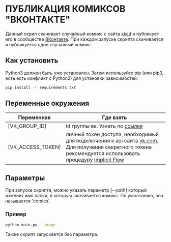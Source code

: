# ПУБЛИКАЦИЯ КОМИКСОВ "ВКОНТАКТЕ"

Данный скрип скачивает случайный комикс с сайта [xkcd](https://xkcd.com) и публикует его в сообществе [ВКонтакте](https://vk.com/club220987965). При каждом запуске скрипта скачивается и публикуется один случайный комикс.

## Как установить

Python3 должен быть уже установлен. Затем используйте pip (или pip3, есть есть конфликт с Python2) для установки зависимостей:

```cmd
pip install -r requirements.txt
```

## Переменные окружения

| Переменная | Где взять |
|----------|----------|
| [VK_GROUP_ID] | id группы вк. Узнать по [ссылке](https://regvk.com/id/)  |
| [VK_ACCESS_TOKEN] | личный токен доступа, необходимый для подключения к api сайта [vk.com.](https://vk.com/) Для получения секретного токена рекомендуется использовать процедуру [Implicit Flow](https://vk.com/dev/implicit_flow_user) |

## Параметры

При запуске скрипта, можно указать параметр [--path] который изменит имя папки, в которую скачивается комикс. По умолчанию, она называется 'comics'.

### Пример

```cmd
python main.py --image
```

Также скрипт запускается без параметра.
